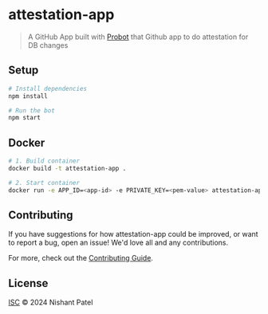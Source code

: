 # attestation-app

> A GitHub App built with [Probot](https://github.com/probot/probot) that Github app to do attestation for DB changes

## Setup

```sh
# Install dependencies
npm install

# Run the bot
npm start
```

## Docker

```sh
# 1. Build container
docker build -t attestation-app .

# 2. Start container
docker run -e APP_ID=<app-id> -e PRIVATE_KEY=<pem-value> attestation-app
```

## Contributing

If you have suggestions for how attestation-app could be improved, or want to report a bug, open an issue! We'd love all and any contributions.

For more, check out the [Contributing Guide](CONTRIBUTING.md).

## License

[ISC](LICENSE) © 2024 Nishant Patel
